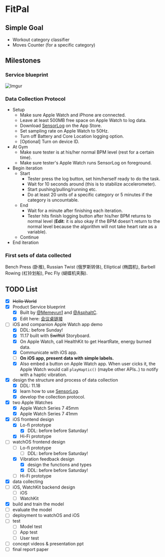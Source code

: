 # FitPal

## Simple Goal
- Workout category classifier
- Moves Counter (for a specific category)

## Milestones
### **Service blueprint**
![Imgur](https://user-images.githubusercontent.com/82990245/142161676-a0adf4fe-1a88-4cd2-a6d5-e4931f7d69c0.png)

### **Data Collection Protocol**
* Setup
  * Make sure Apple Watch and iPhone are connected.
  * Leave at least 500MB free space on Apple Watch to log data.
  * Download [SensorLog](https://apps.apple.com/us/app/sensorlog/id388014573) on the App Store.
  * Set sampling rate on Apple Watch to 50Hz.
  * Turn off Battery and Core Location logging option.
  * \[Optional\] Turn on device ID.
* At Gym
  * Make sure tester is at his/her normal BPM level (rest for a certain time).
  * Make sure tester's Apple Watch runs SensorLog on foreground.
* Begin iteration
  * Start
    * Tester press the log button, set him/herself ready to do the task.
    * Wait for 10 seconds around (this is to stabilize accelerometer).
    * Start pushing/pulling/running etc.
    * Do at least 20 units of a specific category or 5 minutes if the category is uncountable.
  * End
    * Wait for a minute after finishing each iteration.
    * Tester hits finish logging button after his/her BPM returns to normal level (**Edit**: it is also okay if the BPM doesn't return to the normal level because the algorithm will not take heart rate as a variable).
  * Continue
* End iteration

### First sets of data collected
Bench Press (卧推), Russian Twist (俄罗斯转体), Elliptical (椭圆机), Barbell Rowing (杠铃划船), Pec Fly (蝴蝶机夹胸).


## TODO List
- [x] ~~Hello World~~
- [x] Product Service blueprint
  - [x] Built by [@Memeyun1](https://github.com/Memeyun1) and [@AsphaltC](https://github.com/AsphaltC).
  - [x] Edit here: [会议桌链接](https://desktop.huiyizhuo.com/1458414258500956162)
- [ ] iOS and companion Apple Watch app demo
  - [x] DDL: before Sunday!
  - [x] 11.17 built with ~~SwiftUI~~ Storyboard.
  - [x] On Apple Watch, call HealthKit to get HeartRate, energy burned data.
  - [x] Communicate with iOS app.
  - [ ] **On iOS app, present data with simple labels.**
  - [x] Also embed a button on Apple Watch app. When user cicks it, the Apple Watch would call ```playHaptic()``` (maybe other APIs..) to notify with a haptic vibration.
- [x] design the structure and process of data collection
  - [x] DDL: 11.18
  - [x] learn how to use [SensorLog](https://apps.apple.com/us/app/sensorlog/id388014573).
  - [x] develop the collection protocol.
- [x] two Apple Watches
  - [x] Apple Watch Series 7 45mm
  - [x] Apple Watch Series 7 41mm
- [x] iOS frontend design
  - [x] Lo-fi prototype
    - [x] DDL: before before Saturday!
  - [x] Hi-Fi prototype
- [ ] watchOS frontend design
  - [ ] Lo-fi prototype
    - [ ] DDL: before before Saturday!
  - [x] Vibration feedback design
    - [x] design the functions and types
    - [x] DDL: before before Saturday!
  - [ ] Hi-Fi prototype
- [x] data collecting
- [ ] iOS, WatchKit backend design
  - [ ] iOS
  - [ ] WatchKit
- [x] build and train the model
- [ ] evaluate the model
- [ ] deployment to watchOS and iOS
- [ ] test
  - [ ] Model test
  - [ ] App test
  - [ ] User test
- [ ] concept videos & presentation ppt
- [ ] final report paper
